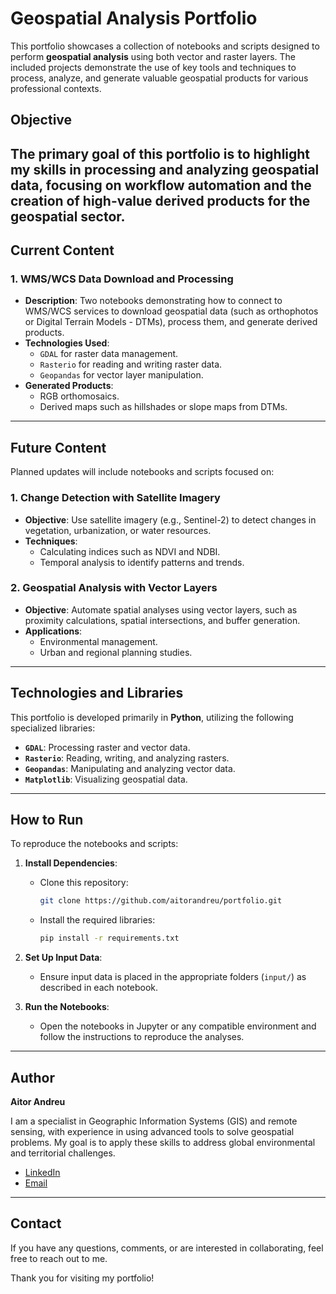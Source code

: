 # Geospatial Analysis Portfolio

This portfolio showcases a collection of notebooks and scripts designed to perform **geospatial analysis** using both vector and raster layers. The included projects demonstrate the use of key tools and techniques to process, analyze, and generate valuable geospatial products for various professional contexts.

## Objective
The primary goal of this portfolio is to highlight my skills in processing and analyzing geospatial data, focusing on **workflow automation** and the **creation of high-value derived products** for the geospatial sector.
---

## Current Content

### 1. WMS/WCS Data Download and Processing
- **Description**: Two notebooks demonstrating how to connect to WMS/WCS services to download geospatial data (such as orthophotos or Digital Terrain Models - DTMs), process them, and generate derived products.
- **Technologies Used**:
  - `GDAL` for raster data management.
  - `Rasterio` for reading and writing raster data.
  - `Geopandas` for vector layer manipulation.
- **Generated Products**:
  - RGB orthomosaics.
  - Derived maps such as hillshades or slope maps from DTMs.

---

## Future Content
Planned updates will include notebooks and scripts focused on:

### 1. Change Detection with Satellite Imagery
- **Objective**: Use satellite imagery (e.g., Sentinel-2) to detect changes in vegetation, urbanization, or water resources.
- **Techniques**:
  - Calculating indices such as NDVI and NDBI.
  - Temporal analysis to identify patterns and trends.

### 2. Geospatial Analysis with Vector Layers
- **Objective**: Automate spatial analyses using vector layers, such as proximity calculations, spatial intersections, and buffer generation.
- **Applications**:
  - Environmental management.
  - Urban and regional planning studies.

---

## Technologies and Libraries
This portfolio is developed primarily in **Python**, utilizing the following specialized libraries:
- **`GDAL`**: Processing raster and vector data.
- **`Rasterio`**: Reading, writing, and analyzing rasters.
- **`Geopandas`**: Manipulating and analyzing vector data.
- **`Matplotlib`**: Visualizing geospatial data.

---

## How to Run
To reproduce the notebooks and scripts:

1. **Install Dependencies**:
   - Clone this repository:
     ```bash
     git clone https://github.com/aitorandreu/portfolio.git
     ```
   - Install the required libraries:
     ```bash
     pip install -r requirements.txt
     ```

2. **Set Up Input Data**:
   - Ensure input data is placed in the appropriate folders (`input/`) as described in each notebook.

3. **Run the Notebooks**:
   - Open the notebooks in Jupyter or any compatible environment and follow the instructions to reproduce the analyses.

---

## Author
**Aitor Andreu**

I am a specialist in Geographic Information Systems (GIS) and remote sensing, with experience in using advanced tools to solve geospatial problems. My goal is to apply these skills to address global environmental and territorial challenges.
- [LinkedIn](https://linkedin.com/in/aitorandreuirazola)
- [Email](mailto:aitorandreu1997@gmail.com)

---

## Contact
If you have any questions, comments, or are interested in collaborating, feel free to reach out to me.

Thank you for visiting my portfolio!

